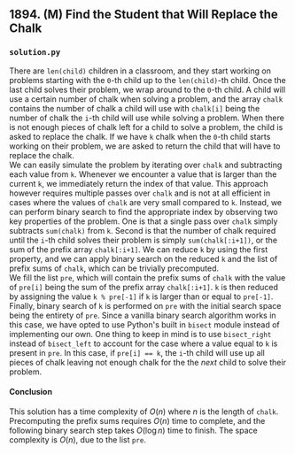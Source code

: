 ## 1894. (M) Find the Student that Will Replace the Chalk

### `solution.py`
There are `len(child)` children in a classroom, and they start working on problems starting with the `0`-th child up to the `len(child)`-th child. Once the last child solves their problem, we wrap around to the `0`-th child. A child will use a certain number of chalk when solving a problem, and the array `chalk` contains the number of chalk a child will use with `chalk[i]` being the number of chalk the `i`-th child will use while solving a problem. When there is not enough pieces of chalk left for a child to solve a problem, the child is asked to replace the chalk. If we have `k` chalk when the `0`-th child starts working on their problem, we are asked to return the child that will have to replace the chalk.  
We can easily simulate the problem by iterating over `chalk` and subtracting each value from `k`. Whenever we encounter a value that is larger than the current `k`, we immediately return the index of that value. This approach however requires multiple passes over `chalk` and is not at all efficient in cases where the values of `chalk` are very small compared to `k`. Instead, we can perform binary search to find the appropriate index by observing two key properties of the problem. One is that a single pass over `chalk` simply subtracts `sum(chalk)` from `k`. Second is that the number of chalk required until the `i`-th child solves their problem is simply `sum(chalk[:i+1])`, or the sum of the prefix array `chalk[:i+1]`. We can reduce `k` by using the first property, and we can apply binary search on the reduced `k` and the list of prefix sums of `chalk`, which can be trivially precomputed.  
We fill the list `pre`, which will contain the prefix sums of `chalk` with the value of `pre[i]` being the sum of the prefix array `chalk[:i+1]`. `k` is then reduced by assigning the value `k % pre[-1]` if `k` is larger than or equal to `pre[-1]`. Finally, binary search of `k` is performed on `pre` with the initial search space being the entirety of `pre`. Since a vanilla binary search algorithm works in this case, we have opted to use Python's built in `bisect` module instead of implementing our own. One thing to keep in mind is to use `bisect_right` instead of `bisect_left` to account for the case where a value equal to `k` is present in `pre`. In this case, if `pre[i] == k`, the `i`-th child will use up all pieces of chalk leaving not enough chalk for the the *next* child to solve their problem.  

#### Conclusion
This solution has a time complexity of $O(n)$ where $n$ is the length of `chalk`. Precomputing the prefix sums requires $O(n)$ time to complete, and the following binary search step takes $O(\log n)$ time to finish. The space complexity is $O(n)$, due to the list `pre`.  
  

